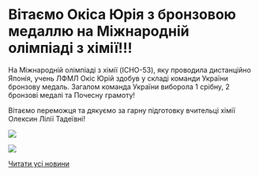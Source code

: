 # Вітаємо Окіса Юрія з бронзовою медаллю на Міжнародній олімпіаді з хімії!!!

На Міжнародній олімпіаді з хімії (ICHO-53), яку проводила дистанційно Японія, учень ЛФМЛ Окіс Юрій здобув у складі команди України бронзову медаль. Загалом команда України виборола 1 срібну, 2 бронзові медалі та Почесну грамоту!

Вітаємо переможця та дякуємо за гарну підготовку вчительці хімії Олексин Лілії Тадеївні!


![](/images/blog/вітаємо-окіса-юрія-з-бронзовою-медаллю-на-міжнародній/olimp2.jpg)



![](/images/blog/вітаємо-окіса-юрія-з-бронзовою-медаллю-на-міжнародній/olimp1.jpg)


[Читати усі новини](/news)

